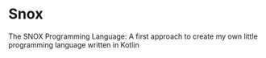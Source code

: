 # Snox
The SNOX Programming Language: A first approach to create my own little programming language written in Kotlin
